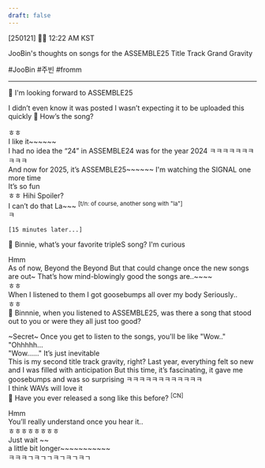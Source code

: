 ```yaml
---
draft: false
---
```

[250121] 🐣💭 12:22 AM KST

JooBin's thoughts on songs for the ASSEMBLE25 Title Track Grand Gravity

#JooBin #주빈 #fromm
___
🫧 I'm looking forward to ASSEMBLE25

I didn’t even know it was posted
I wasn’t expecting it to be uploaded this quickly
🫧 How’s the song?

ㅎㅎ  
I like it~~~~~~  
I had no idea the “24” in ASSEMBLE24 was for the year 2024
ㅋㅋㅋㅋㅋㅋㅋㅋㅋㅋ  
And now for 2025, it’s ASSEMBLE25~~~~~~
I'm watching the SIGNAL one more time  
It’s so fun  
ㅎㅎ 
Hihi
Spoiler?  
I can’t do that
La~~~ <sup>[t/n: of course, another song with "la"]</sup>  
ㅋ

`[15 minutes later...]`

🫧 Binnie, what’s your favorite tripleS song? I'm curious

Hmm  
As of now, Beyond the Beyond
But that could change once the new songs are out~
That’s how mind-blowingly good the songs are..~~~~  
ㅎㅎ  
When I listened to them
I got goosebumps all over my body
Seriously..  
ㅎㅎ  
🫧 Binnnie, when you listened to ASSEMBLE25, was there a song that stood out to you or were they all just too good?

~Secret~
Once you get to listen to the songs, you'll be like
"Wow.."  
"Ohhhhh…  
"Wow……"
It’s just inevitable  
This is my second title track gravity, right? 
Last year, everything felt so new and I was filled with anticipation
But this time, it’s fascinating, it gave me goosebumps and was so surprising
ㅋㅋㅋㅋㅋㅋㅋㅋㅋㅋㅋㅋ  
I think WAVs will love it  
🫧 Have you ever released a song like this before? <sup>[CN]</sup>

Hmm  
You’ll really understand once you hear it..  
ㅎㅎㅎㅎㅎㅎㅎㅎ  
Just wait ~~  
a little bit longer~~~~~~~~~~~  
ㅋㅋㅋㄱㅋㄱㄱㅋㄱㅋㄱㅋㄱ